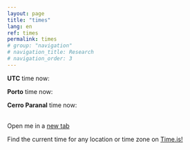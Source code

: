 ```yaml
---
layout: page
title: "times"
lang: en
ref: times
permalink: times
# group: "navigation"
# navigation_title: Research
# navigation_order: 3
---
```



**UTC** time now: <span id="UTC_za00" style="font-size:22px;color:#ff0000"></span>

**Porto** time now: 
<span id="Porto__Portugal_z714" style="color:#3333cc"></span>

**Cerro Paranal** time now: 
<span id="Cerro_Paranal_z179" style="color:#3333cc"></span><br/>

<br>
Open me in a <a href="#" target="_blank" rel="noopener noreferrer">new tab</a>

Find the current time for any location or time zone on 
<a href="https://time.is/" id="time_is_link" rel="nofollow">Time.is!</a>


<script src="//widget.time.is/en.js"></script>
<script>
time_is_widget.init({
	UTC_za00 : {},
	New_York_z161 : {
		template: "SUN",
		sun_format: "srhour:srminute",
		coords: "40.71427,-74.00597"
		},
    Porto__Portugal_z714 : {
        template: "TIME<br> &nbsp;&nbsp;&nbsp;&nbsp; SUN", 
        sun_format:"sunrise: srhour:srminute &mdash; sunset: sshour:ssminute", 
        coords:"41.2285200,-8.3269100"
        },
    Santiago_z179 : {
        template:"TIME<br> &nbsp;&nbsp;&nbsp;&nbsp; SUN", 
        sun_format:"sunrise: srhour:srminute &mdash; sunset: sshour:ssminute", 
        coords:"-33.4569400,-70.6482700"
        },
    Cerro_Paranal_z179 : {
        template:"TIME<br> &nbsp;&nbsp;&nbsp;&nbsp; SUN", 
        sun_format:"sunrise: srhour:srminute &mdash; sunset: sshour:ssminute", 
        coords:"-24.6271500,-70.4046300"
    },
	});
</script>


